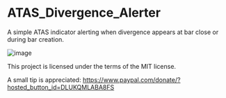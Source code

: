 # ATAS_Divergence_Alerter
A simple ATAS indicator alerting when divergence appears at bar close or during bar creation.

![image](https://user-images.githubusercontent.com/47223533/165701792-335df19f-bf13-4977-9eab-80ac4246f56f.png)

This project is licensed under the terms of the MIT license.

A small tip is appreciated: https://www.paypal.com/donate/?hosted_button_id=DLUKQMLABA8FS
